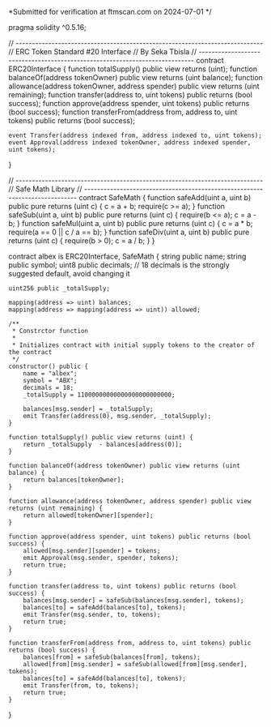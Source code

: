  *Submitted for verification at ftmscan.com on 2024-07-01
*/

pragma solidity ^0.5.16;

// ----------------------------------------------------------------------------
// ERC Token Standard #20 Interface
// By Seka Tbisla
// ----------------------------------------------------------------------------
contract ERC20Interface {
    function totalSupply() public view returns (uint);
    function balanceOf(address tokenOwner) public view returns (uint balance);
    function allowance(address tokenOwner, address spender) public view returns (uint remaining);
    function transfer(address to, uint tokens) public returns (bool success);
    function approve(address spender, uint tokens) public returns (bool success);
    function transferFrom(address from, address to, uint tokens) public returns (bool success);

    event Transfer(address indexed from, address indexed to, uint tokens);
    event Approval(address indexed tokenOwner, address indexed spender, uint tokens);
}

// ----------------------------------------------------------------------------
// Safe Math Library
// ----------------------------------------------------------------------------
contract SafeMath {
    function safeAdd(uint a, uint b) public pure returns (uint c) {
        c = a + b;
        require(c >= a);
    }
    function safeSub(uint a, uint b) public pure returns (uint c) {
        require(b <= a); c = a - b; } function safeMul(uint a, uint b) public pure returns (uint c) { c = a * b; require(a == 0 || c / a == b); } function safeDiv(uint a, uint b) public pure returns (uint c) { require(b > 0);
        c = a / b;
    }
}


contract albex is ERC20Interface, SafeMath {
    string public name;
    string public symbol;
    uint8 public decimals; // 18 decimals is the strongly suggested default, avoid changing it

    uint256 public _totalSupply;

    mapping(address => uint) balances;
    mapping(address => mapping(address => uint)) allowed;

    /**
     * Constrctor function
     *
     * Initializes contract with initial supply tokens to the creator of the contract
     */
    constructor() public {
        name = "albex";
        symbol = "ABX";
        decimals = 18;
        _totalSupply = 11000000000000000000000000;

        balances[msg.sender] = _totalSupply;
        emit Transfer(address(0), msg.sender, _totalSupply);
    }

    function totalSupply() public view returns (uint) {
        return _totalSupply  - balances[address(0)];
    }

    function balanceOf(address tokenOwner) public view returns (uint balance) {
        return balances[tokenOwner];
    }

    function allowance(address tokenOwner, address spender) public view returns (uint remaining) {
        return allowed[tokenOwner][spender];
    }

    function approve(address spender, uint tokens) public returns (bool success) {
        allowed[msg.sender][spender] = tokens;
        emit Approval(msg.sender, spender, tokens);
        return true;
    }

    function transfer(address to, uint tokens) public returns (bool success) {
        balances[msg.sender] = safeSub(balances[msg.sender], tokens);
        balances[to] = safeAdd(balances[to], tokens);
        emit Transfer(msg.sender, to, tokens);
        return true;
    }

    function transferFrom(address from, address to, uint tokens) public returns (bool success) {
        balances[from] = safeSub(balances[from], tokens);
        allowed[from][msg.sender] = safeSub(allowed[from][msg.sender], tokens);
        balances[to] = safeAdd(balances[to], tokens);
        emit Transfer(from, to, tokens);
        return true;
    }
}
